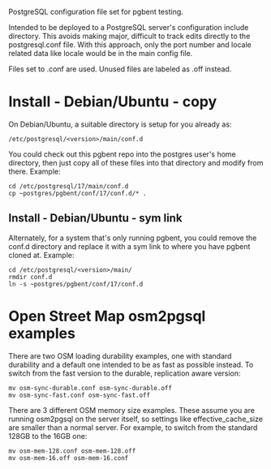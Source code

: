 PostgreSQL configuration file set for pgbent testing.

Intended to be deployed to a PostgreSQL server's configuration
include directory. This avoids making major, difficult to track
edits directly to the postgresql.conf file.  With this approach,
only the port number and locale related data like locale would
be in the main config file. 

Files set to .conf are used.  Unused files are labeled as .off instead.

# Install - Debian/Ubuntu - copy
On Debian/Ubuntu, a suitable directory is setup for you already as:

    /etc/postgresql/<version>/main/conf.d

You could check out this pgbent repo into the postgres
user's home directory, then just copy all of these files
into that directory and modify from there.  Example:

    cd /etc/postgresql/17/main/conf.d
    cp ~postgres/pgbent/conf/17/conf.d/* .

## Install - Debian/Ubuntu - sym link
Alternately, for a system that's only running pgbent, you could remove the
conf.d directory and replace it with a sym link to where you have pgbent
cloned at.  Example: 

    cd /etc/postgresql/<version>/main/
    rmdir conf.d
    ln -s ~postgres/pgbent/conf/17/conf.d

# Open Street Map osm2pgsql examples

There are two OSM loading durability examples, one with standard durability
and a default one intended to be as fast as possible instead.
To switch from the fast version to the durable, replication aware version:

    mv osm-sync-durable.conf osm-sync-durable.off
    mv osm-sync-fast.conf osm-sync-fast.off

There are 3 different OSM memory size examples.  These assume you are
running osm2pgsql on the server itself, so settings like
effective_cache_size are smaller than a normal server.
For example, to switch from the standard 128GB to the 16GB one:

    mv osm-mem-128.conf osm-mem-128.off
    mv osm-mem-16.off osm-mem-16.conf
